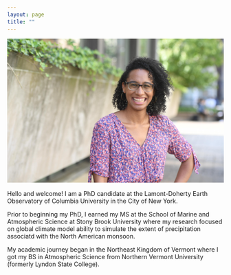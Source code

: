 ```yaml
---
layout: page
title: ""
---
```


![](Ari_headshot_10072021_laughing.jpg)

Hello and welcome! I am a PhD candidate at the Lamont-Doherty Earth Observatory of Columbia University in the City of New York. 

Prior to beginning my PhD, I earned my MS at the School of Marine and Atmospheric Science at Stony Brook University where my research focused on global climate model ability to simulate the extent of precipitation associatd with the North American monsoon.

My academic journey began in the Northeast Kingdom of Vermont where I got my BS in Atmospheric Science from Northern Vermont University (formerly Lyndon State College).
